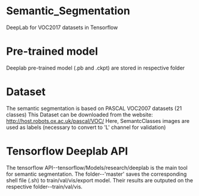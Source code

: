 # Semantic_Segmentation
DeepLab for VOC2017 datasets in Tensorflow

# Pre-trained model
Deeplab pre-trained model (.pb and .ckpt) are stored in respective folder

# Dataset
The semantic segmentation is based on PASCAL VOC2007 datasets (21 classes)
This Dataset can be downloaded from the website: http://host.robots.ox.ac.uk/pascal/VOC/
Here, SemantcClasses images are used as labels (necessary to convert to 'L' channel for validation)

# Tensorflow Deeplab API
The tensorflow API--tensorflow/Models/research/deeplab is the main tool for semantic segmentation. The folder--'master' saves the corresponding shell file (.sh) to train/val/vis/export model. Their results are outputed on the respective folder--train/val/vis.
